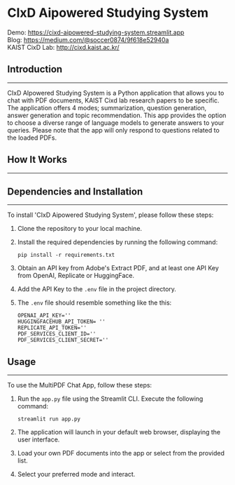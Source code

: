 # CIxD Aipowered Studying System

Demo: https://cixd-aipowered-studying-system.streamlit.app  
Blog: https://medium.com/@soccer0874/9f618e52940a  
KAIST CixD Lab: http://cixd.kaist.ac.kr/  

## Introduction
------------
CIxD AIpowered Studying System is a Python application that allows you to chat with PDF documents, KAIST Cixd lab research papers to be specific. The application offers 4 modes; summarization, question generation, answer generation and topic recommendation. This app provides the option to choose a diverse range of language models to generate answers to your queries. Please note that the app will only respond to questions related to the loaded PDFs.

## How It Works
------------

## Dependencies and Installation
----------------------------
To install 'CIxD Aipowered Studying System', please follow these steps:

1. Clone the repository to your local machine.

2. Install the required dependencies by running the following command:
   ```
   pip install -r requirements.txt
   ```

3. Obtain an API key from Adobe's Extract PDF, and at least one API Key from OpenAI, Replicate or HuggingFace.
4. Add the API Key to the `.env` file in the project directory.
5. The  `.env` file should resemble something like the this:
   ```
   OPENAI_API_KEY=''
   HUGGINGFACEHUB_API_TOKEN= ''
   REPLICATE_API_TOKEN=''
   PDF_SERVICES_CLIENT_ID=''
   PDF_SERVICES_CLIENT_SECRET=''
    ```


## Usage
-----
To use the MultiPDF Chat App, follow these steps:

1. Run the `app.py` file using the Streamlit CLI. Execute the following command:
   ```
   streamlit run app.py
   ```

2. The application will launch in your default web browser, displaying the user interface.

3. Load your own PDF documents into the app or select from the provided list.

4. Select your preferred mode and interact.
